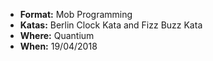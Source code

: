 * **Format:** Mob Programming
* **Katas:** Berlin Clock Kata and Fizz Buzz Kata
* **Where:** Quantium
* **When:** 19/04/2018

